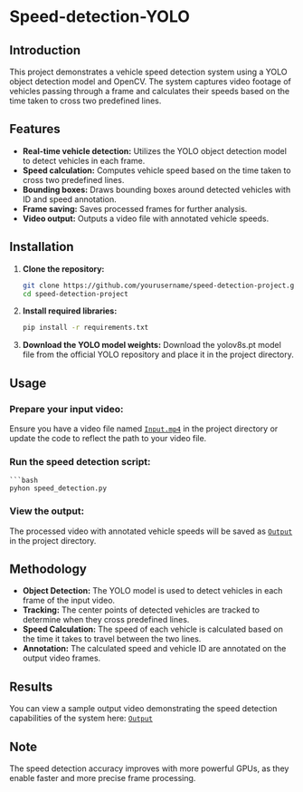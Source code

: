 # Speed-detection-YOLO

## Introduction
This project demonstrates a vehicle speed detection system using a YOLO object detection model and OpenCV. The system captures video footage of vehicles passing through a frame and calculates their speeds based on the time taken to cross two predefined lines.

## Features
- **Real-time vehicle detection:** Utilizes the YOLO object detection model to detect vehicles in each frame.
- **Speed calculation:** Computes vehicle speed based on the time taken to cross two predefined lines.
- **Bounding boxes:** Draws bounding boxes around detected vehicles with ID and speed annotation.
- **Frame saving:** Saves processed frames for further analysis.
- **Video output:** Outputs a video file with annotated vehicle speeds.

## Installation
1. **Clone the repository:**
   ```bash
   git clone https://github.com/yourusername/speed-detection-project.git
   cd speed-detection-project
2. **Install required libraries:**
   ```bash
   pip install -r requirements.txt
3. **Download the YOLO model weights:**
   Download the yolov8s.pt model file from the official YOLO repository and place it in the project directory.

## Usage

### Prepare your input video:
Ensure you have a video file named  [`Input.mp4`](video/highway.mp4) in the project directory or update the code to reflect the path to your video file.

### Run the speed detection script:
    ```bash
    pyhon speed_detection.py

### View the output:
The processed video with annotated vehicle speeds will be saved as  [`Output`](video/output_video.mp4) in the project directory.

## Methodology
- **Object Detection:** The YOLO model is used to detect vehicles in each frame of the input video.
- **Tracking:** The center points of detected vehicles are tracked to determine when they cross predefined lines.
- **Speed Calculation:** The speed of each vehicle is calculated based on the time it takes to travel between the two lines.
- **Annotation:** The calculated speed and vehicle ID are annotated on the output video frames.

## Results
You can view a sample output video demonstrating the speed detection capabilities of the system here: [`Output`](video/output_video.mp4)

## Note
The speed detection accuracy improves with more powerful GPUs, as they enable faster and more precise frame processing.
